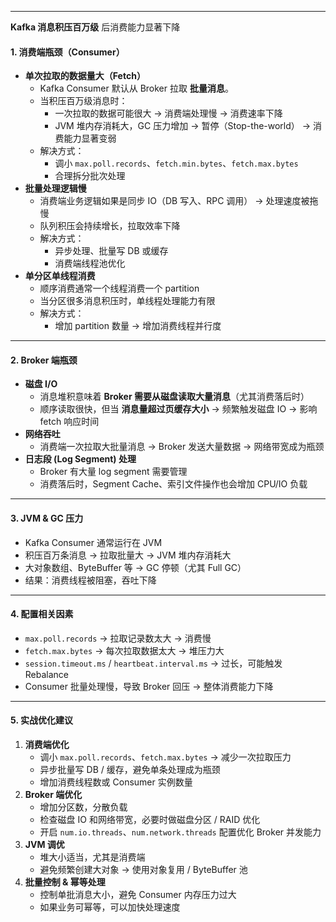 

------

**Kafka 消息积压百万级** 后消费能力显著下降

#### 1. 消费端瓶颈（Consumer）

- **单次拉取的数据量大（Fetch）**
  - Kafka Consumer 默认从 Broker 拉取 **批量消息**。
  - 当积压百万级消息时：
    - 一次拉取的数据可能很大 → 消费端处理慢 → 消费速率下降
    - JVM 堆内存消耗大，GC 压力增加 → 暂停（Stop-the-world） → 消费能力显著变弱
  - 解决方式：
    - 调小 `max.poll.records`、`fetch.min.bytes`、`fetch.max.bytes`
    - 合理拆分批次处理
- **批量处理逻辑慢**
  - 消费端业务逻辑如果是同步 IO（DB 写入、RPC 调用） → 处理速度被拖慢
  - 队列积压会持续增长，拉取效率下降
  - 解决方式：
    - 异步处理、批量写 DB 或缓存
    - 消费端线程池优化
- **单分区单线程消费**
  - 顺序消费通常一个线程消费一个 partition
  - 当分区很多消息积压时，单线程处理能力有限
  - 解决方式：
    - 增加 partition 数量 → 增加消费线程并行度

------

#### 2. Broker 端瓶颈

- **磁盘 I/O**
  - 消息堆积意味着 **Broker 需要从磁盘读取大量消息**（尤其消费落后时）
  - 顺序读取很快，但当 **消息量超过页缓存大小** → 频繁触发磁盘 IO → 影响 fetch 响应时间
- **网络吞吐**
  - 消费端一次拉取大批量消息 → Broker 发送大量数据 → 网络带宽成为瓶颈
- **日志段 (Log Segment) 处理**
  - Broker 有大量 log segment 需要管理
  - 消费落后时，Segment Cache、索引文件操作也会增加 CPU/IO 负载

------

#### 3. JVM & GC 压力

- Kafka Consumer 通常运行在 JVM
- 积压百万条消息 → 拉取批量大 → JVM 堆内存消耗大
- 大对象数组、ByteBuffer 等 → GC 停顿（尤其 Full GC）
- 结果：消费线程被阻塞，吞吐下降

------

#### 4. 配置相关因素

- `max.poll.records` → 拉取记录数太大 → 消费慢
- `fetch.max.bytes` → 每次拉取数据太大 → 堆压力大
- `session.timeout.ms` / `heartbeat.interval.ms` → 过长，可能触发 Rebalance
- Consumer 批量处理慢，导致 Broker 回压 → 整体消费能力下降

------

#### 5. 实战优化建议

1. **消费端优化**
   - 调小 `max.poll.records`、`fetch.max.bytes` → 减少一次拉取压力
   - 异步批量写 DB / 缓存，避免单条处理成为瓶颈
   - 增加消费线程数或 Consumer 实例数量
2. **Broker 端优化**
   - 增加分区数，分散负载
   - 检查磁盘 IO 和网络带宽，必要时做磁盘分区 / RAID 优化
   - 开启 `num.io.threads`、`num.network.threads` 配置优化 Broker 并发能力
3. **JVM 调优**
   - 堆大小适当，尤其是消费端
   - 避免频繁创建大对象 → 使用对象复用 / ByteBuffer 池
4. **批量控制 & 幂等处理**
   - 控制单批消息大小，避免 Consumer 内存压力过大
   - 如果业务可幂等，可以加快处理速度

